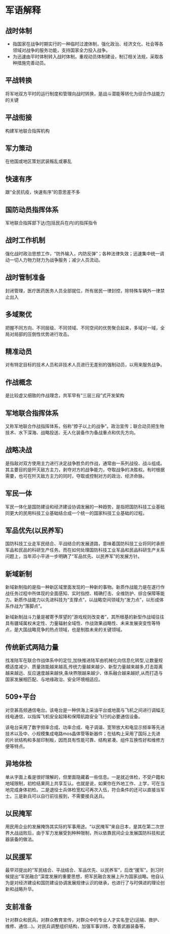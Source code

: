 # 军语解释

## 战时体制
- 指国家在战争时期实行的一种临时过渡体制，强化政治、经济文化、社会等各领域对战争的服务功能，支持国家全力投入战争。
- 为迅速由平时体制转入战时体制，重视动员体制建设，制订相关法规，采取各种措施完善动员。

## 平战转换
将军地双方平时的运行制度和管理向战时转换，是战斗潜能等转化为综合作战能力的关键

## 平战衔接
构建军地联合指挥机构

## 军力策动
在他国或地区策划武装叛乱或暴乱

## 快速有序
跟“全民抗疫，快速有序”的意思差不多

## 国防动员指挥体系
军地联合指挥部下达(包括民兵在内)的指挥指令

## 战时工作机制
强化战时政治思想工作，“防外输入，内防反弹”；各种法律失效；迅速集中统一调动一切人力物力财力为战争服务；减少人员流动。

## 战时管制准备
封闭管理，医疗医药医务人员全部就位，所有居民一律封控，除特殊车辆外一律禁止出入

## 多域聚优
把握不同方向、不同层级、不同领域、不同空间的优势聚合起来，多域对一域，全局对局部的压倒性优势进行攻击。

## 精准动员
对有特定目标的技术人员和非技术人员进行无差别的强制动员，以用来服务战争。

## 作战概念
是比较虚又细致的作战理念，共军早有“三层三段”式开发架构

## 军地联合指挥体系

又称军地联合作战指挥体系，俗称“脖子以上的战争”。政治宣传；联合动员把生物技术、水下深海、战略投送、无人化装备作为备战重点和优先方向。

## 战略决战
是指敌对双方使用主力进行决定战争胜负的作战，通常由一系列战役、战斗组成。其主要目的是歼灭敌方主力，剥夺对方的战争能力，夺取战争的决胜权。有时根据需要，也可在歼灭敌方主力的同时，夺取或控制对方的政治、经济命脉。

## 军民一体
军民一体化是国防建设和经济建设协调发展的一种趋势，是指把国防科技工业基础同更大的民用科技工业基础结合成一个统一的国家科技工业基础的过程。

## 军品优先(以民养军)
国防科技工业走军民结合、平战结合的发展道路，意味着国防科技工业将同时承担军品和民品的科研生产任务。而在如何处理国防科技工业军品和民品科研生产关系问题上，当年邓小平进一步明确了“军品优先、以民养军”的发展方针。

## 新域新制
新域新制指的是指一种新区域里面发现的一种新的事物。新质作战能力是在遂行作战任务过程中所体现的全面感知、实时指控、精确打击、全维防护、综合保障等能力。新质作战能力以先进科技为“支撑点”，以战略空间领域为“发力点”，以形成体系作战为“落脚点”。

新域新制战斗力量是被寄予厚望的“游戏规则改变者”，其所根基的新型作战域往往具有疆域属权未定性、力量辐射全域性、作战效果战略性、未来发展突变性等特点，是大国战略竞争的热点领域，也是制胜未来的关键领域。

## 传统新式两陆力量
找准陆军在联合作战体系中的定位,加快推进陆军由机械化向信息化转型,让数量规模适度减少、质量效能越来越高,传统力量越来越少、新型力量越来越多,打击距离越来越远、反应速度越来越快,条块界限越来越少、体系融合越来越好,从而打造与国家发展相匹配、与地缘政治、安全环境相适应。

## 509+平台
对空甚高频通信电台。该电台是一种供海上采油平台或地面与飞机之间进行调幅无线电通信，以指挥飞机安全起降和保障航路安全飞行的必要通信设备。

该电台采用了数字频率合成、功率合成、电子调谐、宽带放大和电显示频率等先进技术以及中、小规模集成电路mos晶体管等新器件；在结构上采用了国际上先进的片状结构和多层印制板，因而具有性能可靠、结构紧凑、组件互换性好和维修方便等特点。

## 异地体检
单从字面上看是很好理解的，但里面隐藏着一些信息。一是就近体检，不受户籍和地域限制，初检结果网上共享互认。也就是说，如果你在外地工作、上学，可在当地完成身体初检。二是退役士兵体检宽松可再次入伍，符合条件的还可以直接当军士。三是新兵可以自行前往报到，不需要接兵送兵。

## 以民掩军
用民用企业的发展掩饰其实际的军事用途。“以民掩军”来自日本，是其在第二次世界大战战败后，由于军力发展受到种种限制，所以依靠民间企业发展国防科技和武器装备的做法。

## 以民援军
最早邓提出的“军民结合、平战结合、军品优先、以民养军”，后改“援军”。到习时候提出“军民融合”深度发展的重要思想，把军民融合发展上升为国家战略。他自认为是对经济建设和国防建设协调发展规律认识的继承，也进行了与时俱进的理论创新和战略升华。

## 支前准备
针对群众和民兵。对群众教育宣传，对群众中的专业人才实名登记(运输、救护、维修、通信…)。对民兵调整组织结构，加强军事训练，改善武器装备等。

